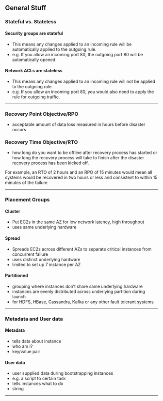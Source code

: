 ## General Stuff

### Stateful vs. Stateless
#### Security groups are stateful
- This means any changes applied to an incoming rule will be automatically applied to the outgoing rule. 
- e.g. If you allow an incoming port 80, the outgoing port 80 will be automatically opened.

#### Network ACLs are stateless
- This means any changes applied to an incoming rule will not be applied to the outgoing rule. 
- e.g. If you allow an incoming port 80, you would also need to apply the rule for outgoing traffic.

*******************************************
### Recovery Point Objective/RPO
- acceptable amount of data loss measured in hours before disaster occurs

### Recovery Time Objective/RTO 
- how long do you want to be offline after recovery process has started or how long the recovery 
  process will take to finish after the disaster recovery process has been 
  kicked off.

For example, an RTO of 2 hours and an RPO of 15 minutes would mean all systems 
would be recovered in two hours or less and consistent to within 15 minutes of 
the failure

*******************************************
### Placement Groups

#### Cluster
- Put EC2s in the same AZ for low network latency, high throughput
- uses same underlying hardware

#### Spread
- Spreads EC2s across different AZs to separate critical instances from concurrent failure
- uses distinct underlying hardware
- limited to set up 7 instance per AZ

#### Partitioned 
- grouping where instances don’t share same underlying hardware
- instances are evenly distributed across underlying partition during launch
- for HDFS, HBase, Cassandra, Kafka or any other fault tolerant systems

*******************************************
### Metadata and User data

#### Metadata
- tells data about instance
- who am I?
- key/value pair

#### User data
- user supplied data during bootstrapping instances
- e.g. a script to certain task
- tells instances what to do
- string

*******************************************